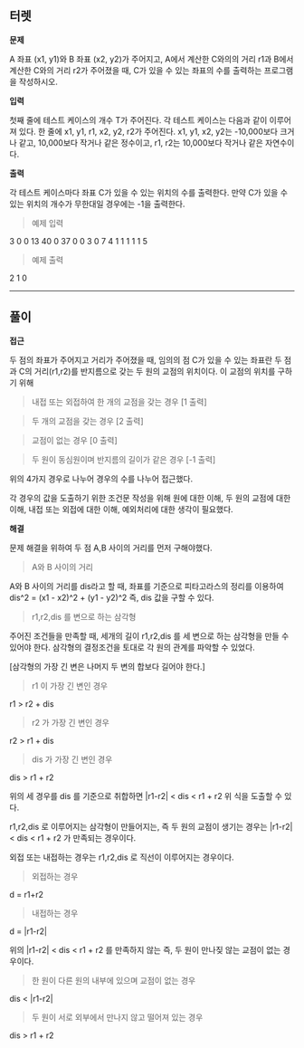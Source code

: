 ## 터렛

**문제**

A 좌표 (x1, y1)와 B 좌표 (x2, y2)가 주어지고, 
A에서 계산한 C와의의 거리 r1과 B에서 계산한 C와의 거리 r2가 주어졌을 때, 
C가 있을 수 있는 좌표의 수를 출력하는 프로그램을 작성하시오.

**입력**

첫째 줄에 테스트 케이스의 개수 T가 주어진다. 각 테스트 케이스는 다음과 같이 이루어져 있다.
한 줄에 x1, y1, r1, x2, y2, r2가 주어진다. x1, y1, x2, y2는 -10,000보다 크거나 같고, 
10,000보다 작거나 같은 정수이고, r1, r2는 10,000보다 작거나 같은 자연수이다.

**출력**

각 테스트 케이스마다 좌표 C가 있을 수 있는 위치의 수를 출력한다. 
만약 C가 있을 수 있는 위치의 개수가 무한대일 경우에는 -1을 출력한다.


> 예제 입력

3
0 0 13 40 0 37
0 0 3 0 7 4
1 1 1 1 1 5

> 예제 출력

2
1
0

___ 
## 풀이

**접근**

두 점의 좌표가 주어지고 거리가 주어졌을 때, 임의의 점 C가 있을 수 있는 좌표란
두 점과 C의 거리(r1,r2)를 반지름으로 갖는 두 원의 교점의 위치이다.
이 교점의 위치를 구하기 위해
> 내접 또는 외접하여 한 개의 교점을 갖는 경우 [1 출력]

> 두 개의 교점을 갖는 경우 [2 출력]

> 교점이 없는 경우 [0 출력]

> 두 원이 동심원이며 반지름의 길이가 같은 경우 [-1 출력]

위의 4가지 경우로 나누어 경우의 수를 나누어 접근했다.

각 경우의 값을 도출하기 위한 조건문 작성을 위해
원에 대한 이해, 두 원의 교점에 대한 이해, 내접 또는 외접에 대한 이해, 예외처리에 대한 생각이 필요했다.

**해결**

문제 해결을 위하여 두 점 A,B 사이의 거리를 먼저 구해야했다.
> A와 B 사이의 거리

A와 B 사이의 거리를 dis라고 할 때,
좌표를 기준으로 피타고라스의 정리를 이용하여
dis^2 = (x1 - x2)^2 + (y1 - y2)^2
즉, dis 값을 구할 수 있다.

> r1,r2,dis 를 변으로 하는 삼각형

주어진 조건들을 만족할 때, 세개의 길이 r1,r2,dis 를 세 변으로 하는 삼각형을 만들 수 있어야 한다.
삼각형의 결정조건을 토대로 각 원의 관계를 파악할 수 있었다.

[삼각형의 가장 긴 변은 나머지 두 변의 합보다 길어야 한다.]
> r1 이 가장 긴 변인 경우

r1 > r2 + dis

> r2 가 가장 긴 변인 경우

r2 > r1 + dis

> dis 가 가장 긴 변인 경우

dis > r1 + r2

위의 세 경우를 dis 를 기준으로 취합하면
|r1-r2| < dis < r1 + r2
위 식을 도출할 수 있다.

r1,r2,dis 로 이루어지는 삼각형이 만들어지는, 즉 두 원의 교점이 생기는 경우는 
|r1-r2| < dis < r1 + r2 가 만족되는 경우이다.

외접 또는 내접하는 경우는 r1,r2,dis 로 직선이 이루어지는 경우이다.
> 외접하는 경우

d = r1+r2

> 내접하는 경우

d = |r1-r2|

위의 |r1-r2| < dis < r1 + r2 를 만족하지 않는
즉, 두 원이 만나짖 않는 교점이 없는 경우이다.

> 한 원이 다른 원의 내부에 있으며 교점이 없는 경우

dis < |r1-r2|

> 두 원이 서로 외부에서 만나지 않고 떨어져 있는 경우

dis > r1 + r2
